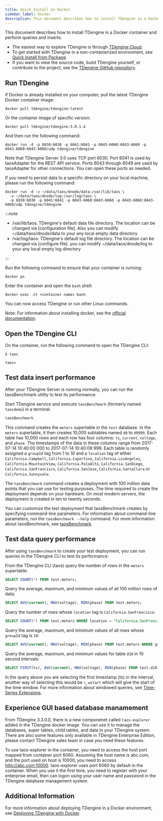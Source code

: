 ```yaml
---
title: Quick Install on Docker
sidebar_label: Docker
description: This document describes how to install TDengine in a Docker container and perform queries and inserts.
---
```


This document describes how to install TDengine in a Docker container and perform queries and inserts.

- The easiest way to explore TDengine is through [TDengine Cloud](https://cloud.tdengine.com).
- To get started with TDengine in a non-containerized environment, see [Quick Install from Package](../../get-started/package).
- If you want to view the source code, build TDengine yourself, or contribute to the project, see the [TDengine GitHub repository](https://github.com/taosdata/TDengine).

## Run TDengine

If Docker is already installed on your computer, pull the latest TDengine Docker container image:

```shell
docker pull tdengine/tdengine:latest
```

Or the container image of specific version:

```shell
docker pull tdengine/tdengine:3.0.1.4
```

And then run the following command:

```shell
docker run -d -p 6030:6030 -p 6041:6041 -p 6043-6060:6043-6060 -p 6043-6060:6043-6060/udp tdengine/tdengine
```

Note that TDengine Server 3.0 uses TCP port 6030. Port 6041 is used by taosAdapter for the REST API service. Ports 6043 through 6049 are used by taosAdapter for other connections. You can open these ports as needed.

If you need to persist data to a specific directory on your local machine, please run the following command:
```shell
docker run -d -v ~/data/taos/dnode/data:/var/lib/taos \
  -v ~/data/taos/dnode/log:/var/log/taos \
  -p 6030:6030 -p 6041:6041 -p 6043-6060:6043-6060 -p 6043-6060:6043-6060/udp tdengine/tdengine
```
:::note

- /var/lib/taos: TDengine's default data file directory. The location can be changed via [configuration file]. Also you can modify ~/data/taos/dnode/data to your any local empty data directory
- /var/log/taos: TDengine's default log file directory. The location can be changed via [configure file]. you can modify ~/data/taos/dnode/log to your any local empty log directory

:::


Run the following command to ensure that your container is running:

```shell
docker ps
```

Enter the container and open the `bash` shell:

```shell
docker exec -it <container name> bash
```

You can now access TDengine or run other Linux commands.

Note: For information about installing docker, see the [official documentation](https://docs.docker.com/get-docker/).

## Open the TDengine CLI

On the container, run the following command to open the TDengine CLI:

```
$ taos

taos>

```

## Test data insert performance

After your TDengine Server is running normally, you can run the taosBenchmark utility to test its performance:

Start TDengine service and execute `taosBenchmark` (formerly named `taosdemo`) in a terminal.

```bash
taosBenchmark
```

This command creates the `meters` supertable in the `test` database. In the `meters` supertable, it then creates 10,000 subtables named `d0` to `d9999`. Each table has 10,000 rows and each row has four columns: `ts`, `current`, `voltage`, and `phase`. The timestamps of the data in these columns range from 2017-07-14 10:40:00 000 to 2017-07-14 10:40:09 999. Each table is randomly assigned a `groupId` tag from 1 to 10 and a `location` tag of either `California.Campbell`, `California.Cupertino`, `California.LosAngeles`, `California.MountainView`, `California.PaloAlto`, `California.SanDiego`, `California.SanFrancisco`, `California.SanJose`, `California.SantaClara` or `California.Sunnyvale`.

The `taosBenchmark` command creates a deployment with 100 million data points that you can use for testing purposes. The time required to create the deployment depends on your hardware. On most modern servers, the deployment is created in ten to twenty seconds.

You can customize the test deployment that taosBenchmark creates by specifying command-line parameters. For information about command-line parameters, run the `taosBenchmark --help` command. For more information about taosBenchmark, see [taosBenchmark](../../reference/taosbenchmark).

## Test data query performance

After using `taosBenchmark` to create your test deployment, you can run queries in the TDengine CLI to test its performance:

From the TDengine CLI (taos) query the number of rows in the `meters` supertable:

```sql
SELECT COUNT(*) FROM test.meters;
```

Query the average, maximum, and minimum values of all 100 million rows of data:

```sql
SELECT AVG(current), MAX(voltage), MIN(phase) FROM test.meters;
```

Query the number of rows whose `location` tag is `California.SanFrancisco`:

```sql
SELECT COUNT(*) FROM test.meters WHERE location = "California.SanFrancisco";
```

Query the average, maximum, and minimum values of all rows whose `groupId` tag is `10`:

```sql
SELECT AVG(current), MAX(voltage), MIN(phase) FROM test.meters WHERE groupId = 10;
```

Query the average, maximum, and minimum values for table `d10` in 10 second intervals:

```sql
SELECT FIRST(ts), AVG(current), MAX(voltage), MIN(phase) FROM test.d10 INTERVAL(10s);
```

In the query above you are selecting the first timestamp (ts) in the interval, another way of selecting this would be `\_wstart` which will give the start of the time window. For more information about windowed queries, see [Time-Series Extensions](../../taos-sql/distinguished/).

## Experience GUI based database manamement

From TDengine 3.3.0.0, there is a new componenet called `taos-explorer` added in the TDengine docker image. You can use it to manage the databases, super tables, child tables, and data in your TDengine system. There are also some features only available in TDengine Enterprise Edition, please contact TDengine sales team in case you need these features.

To use taos-explorer in the container, you need to access the host port mapped from container port 6060. Assuming the host name is abc.com, and the port used on host is 10000, you need to access http://abc.com:10000. taos-explorer uses port 6060 by default in the container. When you use it the first time, you need to register with your enterprise email, then can logon using your user name and password in the TDengine database management system.

## Additional Information

For more information about deploying TDengine in a Docker environment, see [Deploying TDengine with Docker](../../deployment/docker).
